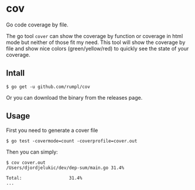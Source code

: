 # cov

Go code coverage by file.

The go tool `cover` can show the coverage by function or coverage in html mode but neither of those fit my need. This tool will show the coverage by file and show nice colors (green/yellow/red) to quickly see the state of your coverage.

## Intall

```
$ go get -u github.com/rumpl/cov
```

Or you can download the binary from the releases page.

## Usage

First you need to generate a cover file

```
$ go test -covermode=count -coverprofile=cover.out
```

Then you can simply:

```
$ cov cover.out
/Users/djordjelukic/dev/dep-sum/main.go	31.4%

Total:					31.4%
...
```
